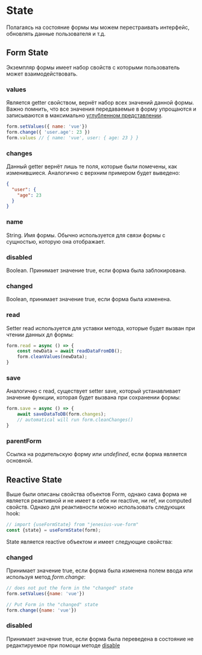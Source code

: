 # State
Полагаясь на состояние формы мы можем перестраивать интерфейс, обновлять данные
пользователя и т.д.

## Form State

Экземпляр формы имеет набор свойств с которыми пользователь может
взаимодействовать.

### values
Является getter свойством, вернёт набор всех значений данной формы. Важно помнить,
что все значения передаваемые в форму упрощаются и записываются в максимально
[углубленном представлении](.).
```js
form.setValues({ name: 'vue'})
form.change({ 'user.age': 23 })
form.values // { name: 'vue', user: { age: 23 } }
```

### changes
Данный getter вернёт лишь те поля, которые были помечены, как изменившиеся. 
Аналогично с верхним примером будет выведено:
```json
{
  "user": {
    "age": 23
  }
}
```

### name
String. Имя формы. Обычно используется для связи формы с сущностью, которую она
отображает.

### disabled
Boolean. Принимает значение true, если форма была заблокирована.

### changed
Boolean, принимает значение true, если форма была изменена.

### read
Setter read используется для уставки метода, которые будет вызван при чтении
данных дл формы:
```js
form.read = async () => {
	const newData = await readDataFromDB();
	form.cleanValues(newData);
}
```

### save
Аналогично с read, существует setter save, который устанавливает значение функции,
которая будет вызвана при сохранении формы:
```js
form.save = async () => {
	await saveDataToDB(form.changes);
	// automatical will run form.cleanChanges()
}
```

### parentForm
Ссылка на родительскую форму или *undefined*, если форма является основной.

## Reactive State
Выше были описаны свойства объектов Form, однако сама форма не является
реактивной и не имеет в себе ни reactive, ни ref, ни
computed свойств. Однако для реактивности можно использовать следующих hook:
```js
// import {useFormState} from "jenesius-vue-form"
const {state} = useFormState(form);
```

State является reactive объектом и имеет следующие свойства:

### changed

Принимает значение true, если форма была изменена полем ввода или
используя метод *form.change*:
```js
// does not put the form in the "changed" state
form.setValues({name: 'vue'}) 

// Put Form in the "changed" state
form.change({name: 'vue'})
```
### disabled
Принимает значение true, если форма была переведена в состояние
не редактируемое при помощи
методе [disable](/guide/form-methods#disable)
